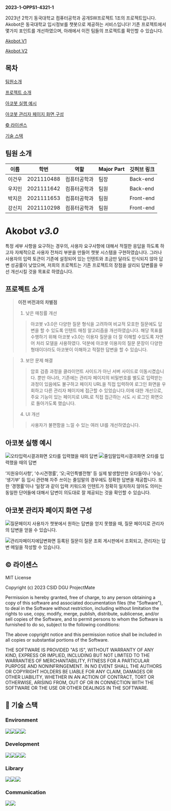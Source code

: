 **2023-1-OPPS1-4321-1**

2023년 2학기 동국대학교 컴퓨터공학과 공개SW프로젝트 1조의 프로젝트입니다.
Akobot은 동국대학교 입시정보를 챗봇으로 제공하는 서비스입니다! 기존 프로젝트에서 몇가지 포인트를 개선하였으며, 아래에서 이전 팀들의 프로젝트를 확인할 수 있습니다. 

[ Akobot.V1 ](https://github.com/junoade/2021-1-OSSP2-ttogttagis-3)

[ Akobot.V2 ](https://github.com/CSID-DGU/2023-1-OSSP1-ProjectMate-2)


## **목차**
 

[ 팀원소개 ](https://github.com/CSID-DGU/2023-1-OPPS1-ProjectMate-2/blob/main/README.md#-팀원소개) 

[ 프로젝트 소개 ](https://github.com/CSID-DGU/2023-1-OPPS1-ProjectMate-2/blob/main/README.md#-프로젝트-소개) 

[ 아코봇 실행 예시](https://github.com/CSID-DGU/2023-1-OPPS1-ProjectMate-2/blob/main/README.md#-아코봇-실행-예시) 

[아코봇 관리자 페이지 화면 구성](https://github.com/CSID-DGU/2023-1-OPPS1-ProjectMate-2/blob/main/README.md#%EF%B8%8F-아코봇-관리자-페이지-화면-구성) 

[©️ 라이센스](https://github.com/CSID-DGU/2023-1-OPPS1-ProjectMate-2/blob/main/README.md#%EF%B8%8F-라이센스) 

[기술 스택](https://github.com/CSID-DGU/2023-1-OPPS1-ProjectMate-2/blob/main/README.md#-기술-스택)


## 팀원 소개

| 이름 | 학번 | 역할 | Major Part | 깃허브 링크 |
| --- | --- | --- | --- | --- |
| 이건우 | 2021110488 | 컴퓨터공학과 | 팀장 | Back-end |  |
| 우지민 | 2021111642 | 컴퓨터공학과 | 팀원 | Back-end |[@jiminw00] https://github.com/jiminw00 |
| 박지은 | 2021111653 | 컴퓨터공학과 | 팀원 | Front-end |  |
| 강신지 | 2021110298 | 컴퓨터공학과 | 팀원 | Front-end |  |

# Akobot *v3.0* 
특정 세부 사항을 요구하는 경우의, 사용자 요구사항에 대해서 적절한 응답을 하도록 하고자
자체적으로 사용자 전처리 부분을 만들어 챗봇 시스템을 구현하였습니다. 그러나 사용자의 입력 토큰이 기존에 설정되어 있는 인텐트와 조금만 달라도 인식되지 않아 답변 성공률이 낮았으며, 저희의 프로젝트는 기존 프로젝트의 장점을 살리되 답변률을 우선 개선시킬 것을 목표로 하였습니다.

## 프로젝트 소개 

> **이전 버전과의 차별점**
> 1. 낮은 매칭률 개선
>>  아코봇 v3.0은 다양한 질문 형식을 고려하여 비교적 모호한 질문에도 답변을 할 수 있도록 인텐트 매칭 알고리즘을 개선하였습니다. 해당 목표를 수행하기 위해 아코봇 v3.0는 이용자 질문을 더 잘 이해할 수있도록 자연어 처리 모델을 사용하였다. 덕분에 아코봇 이용자의 질문 문장이 다양한 형태이더라도 아코봇이 이해하고 적절한 답변을 할 수 있습니다.

> 3. 보안 문제 해결
>> 암호 검증 과정을 클라이언트 사이드가 아닌 서버 사이드로 이동시켰습니다. 뿐만 아니라, 기존에는 관리자 페이지의 비밀번호를 별도로 입력받는 과정이 있음에도 불구하고 페이지 URL을 직접 입력하여 로그인 화면을 우회하고 다른 관리자 페이지에 접근할 수 있었습니다.이에 대한 개선으로, 주요 기능이 있는 페이지로 URL로 직접 접근하는 시도 시 로그인 화면으로 돌아가도록 했습니다.
> 4. UI 개선
>> 사용자가 불편함을 느낄 수 있는 여러 UI를 개선하였습니다.


## 아코봇 실행 예시

![오타입력시결과화면](https://github.com/CSID-DGU/2023-2-OSSP1-4321-1/assets/121176513/39dae6f8-8266-4157-878b-ed839f6d178c)
오타를 입력했을 때의 답변
![줄임말입력시결과화면](https://github.com/CSID-DGU/2023-2-OSSP1-4321-1/assets/121176513/57468914-4637-42a5-91bd-6d162806867b)
오타를 입력했을 때의 답변

‘지원유이사항’, ‘수시견쟁률’, ‘오;국인특별전형’ 등 실제 발생할만한 오타들이나 ‘수능’, ‘생기부’ 등 입시 관련해 자주 쓰이는 줄임말의 경우에도 정확한 답변을 제공합니다. 또한 ‘경쟁률’이나 ‘일정’과 같이 입력 키워드와 인텐트가 정확히 일치하지 않아도 의미는 동일한 단어들에 대해서 답변이 의도대로 잘 제공되는 것을 확인할 수 있습니다. 


## 아코봇 관리자 페이지 화면 구성

![질문페이지](https://github.com/CSID-DGU/2023-2-OSSP1-4321-1/assets/121176513/bddb509d-bd5c-43c0-9dfa-2abf7252429c)
사용자가 챗봇에서 원하는 답변을 얻지 못했을 때, 질문 페이지로 관리자의 답변을 얻을 수 있습니다. 

![관리자페이지에답변화면](https://github.com/CSID-DGU/2023-2-OSSP1-4321-1/assets/121176513/62a7c63e-4788-46f2-9994-988b05293e10)
등록된 질문이 질문 조회 게시판에서 조회되고, 관리자는 답변 메일을 작성할 수 있습니다.

## ©️ 라이센스

MIT License

Copyright (c) 2023 CSID DGU ProjectMate

Permission is hereby granted, free of charge, to any person obtaining a copy
of this software and associated documentation files (the "Software"), to deal
in the Software without restriction, including without limitation the rights
to use, copy, modify, merge, publish, distribute, sublicense, and/or sell
copies of the Software, and to permit persons to whom the Software is
furnished to do so, subject to the following conditions:

The above copyright notice and this permission notice shall be included in all
copies or substantial portions of the Software.

THE SOFTWARE IS PROVIDED "AS IS", WITHOUT WARRANTY OF ANY KIND, EXPRESS OR
IMPLIED, INCLUDING BUT NOT LIMITED TO THE WARRANTIES OF MERCHANTABILITY,
FITNESS FOR A PARTICULAR PURPOSE AND NONINFRINGEMENT. IN NO EVENT SHALL THE
AUTHORS OR COPYRIGHT HOLDERS BE LIABLE FOR ANY CLAIM, DAMAGES OR OTHER
LIABILITY, WHETHER IN AN ACTION OF CONTRACT, TORT OR OTHERWISE, ARISING FROM,
OUT OF OR IN CONNECTION WITH THE SOFTWARE OR THE USE OR OTHER DEALINGS IN THE
SOFTWARE.

## 🔧 기술 스택


### Environment
<img src="https://img.shields.io/badge/Git-F05032?style=flat-square&logo=git&logoColor=white"/><img src="https://img.shields.io/badge/GitHub-181717?style=flat-square&logo=GitHub&logoColor=white"/><img src="https://img.shields.io/badge/Visual Studio Code-007ACC?style=flat-square&logo=Visual Studio Code&logoColor=white"/><img src="https://img.shields.io/badge/Intelli%20j-orange?style=flat-square&logo=intellijidea&logoColor=black"/>

### Development
<img src="https://img.shields.io/badge/Python-3776AB?style=flat-square&logo=Python&logoColor=white"/><img src="https://img.shields.io/badge/Spring-6DB33F?style=flat-square&logo=Spring&logoColor=white"/><img src="https://img.shields.io/badge/JavaScript-F7DF1E?style=flat-square&logo=javascript&logoColor=black"/><img src="https://img.shields.io/badge/MySQL-4479A1?style=flat-square&logo=MySQL&logoColor=white"/>

### Library
<img src="https://img.shields.io/badge/soynlp-0.0.493-brightgreen?style=flat-square&logo=soynlp&logoColor=white"/><img src="https://img.shields.io/badge/pip-23.1.2-blue?style=flat-square&logo=pip&logoColor=white"/><img src="https://img.shields.io/badge/SBERT-yellow?style=for-the-badge&logo=SBERT&logoColor=white">

### Communication
<img src="https://img.shields.io/badge/Notion-white?style=flat-square&logo=Notion&logoColor=black"/><img src="https://img.shields.io/badge/Webex-black?style=flat-square&logo=Webex&logoColor=white"/>
